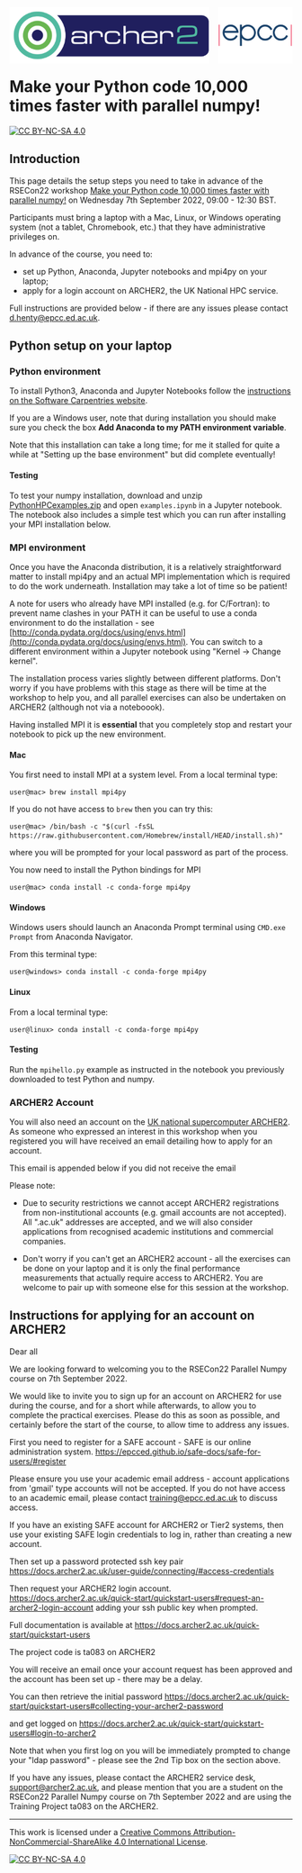 <img src="./images/Archer2_logo.png" width="355" height="100"
align="left"> <img src="./images/epcc_logo.jpg" align="right"
width="133" height="100">

<br /><br /><br /><br /><br />

# Make your Python code 10,000 times faster with parallel numpy!

[![CC BY-NC-SA 4.0][cc-by-nc-sa-shield]][cc-by-nc-sa]

<h2>Introduction</h2>

This page details the setup steps you need to take in advance of the
RSECon22 workshop [Make your Python code 10,000 times faster with
parallel
numpy!](https://virtual.oxfordabstracts.com/#/event/3101/submission/103)
on Wednesday 7th September 2022, 09:00 - 12:30 BST.

Participants must bring a laptop with a Mac, Linux, or Windows
operating system (not a tablet, Chromebook, etc.) that they have
administrative privileges on.

In advance of the course, you need to:

  * set up Python, Anaconda, Jupyter notebooks and mpi4py on your laptop;
  * apply for a login account on ARCHER2, the UK National HPC service.

Full instructions are provided below - if there are any issues please
contact [d.henty@epcc.ed.ac.uk](mailto:d.henty@epcc.ed.ac.uk).

<h2>Python setup on your laptop</h2>

<h3>Python environment</h3>

To install Python3, Anaconda and Jupyter Notebooks follow the
[instructions on the Software Carpentries
website](https://swcarpentry.github.io/python-novice-inflammation/setup.html).

If you are a Windows user, note that during installation you should
make sure you check the box **Add Anaconda to my PATH environment
variable**.

Note that this installation can take a long time; for me it stalled
for quite a while at "Setting up the base environment" but did
complete eventually!

<h4>Testing</h4>

To test your numpy installation, download and unzip
[PythonHPCexamples.zip](https://github.com/davidhenty/PythonHPCprep/raw/master/PythonHPCexamples.zip)
and open `examples.ipynb` in a Jupyter notebook. The notebook also
includes a simple test which you can run after installing your MPI
installation below.

<h3>MPI environment</h3>

Once you have the Anaconda distribution, it is a relatively
straightforward matter to install mpi4py and an actual MPI
implementation which is required to do the work underneath.
Installation may take a lot of time so be patient!

A note for users who already have MPI installed (e.g. for C/Fortran):
to prevent name clashes in your PATH it can be useful to use a conda
environment to do the installation - see
[http://conda.pydata.org/docs/using/envs.html](http://conda.pydata.org/docs/using/envs.html). You
can switch to a different environment within a Jupyter notebook using
"Kernel -> Change kernel".

The installation process varies slightly between different
platforms. Don't worry if you have problems with this stage as there
will be time at the workshop to help you, and all parallel exercises
can also be undertaken on ARCHER2 (although not via a noteboook).

Having installed MPI it is **essential** that you completely stop and
restart your notebook to pick up the new environment.

<h4>Mac</h4>

You first need to install MPI at a system level. From a local terminal
type:

````
user@mac> brew install mpi4py
````
If you do not have access to `brew` then you can try this:
````
user@mac> /bin/bash -c "$(curl -fsSL https://raw.githubusercontent.com/Homebrew/install/HEAD/install.sh)"
````
where you will be prompted for your local password as part of the process.

You now need to install the Python bindings for MPI

````
user@mac> conda install -c conda-forge mpi4py
````

<h4>Windows</h4>

Windows users should launch an Anaconda Prompt terminal using `CMD.exe
Prompt` from Anaconda Navigator.

From this terminal type:
````
user@windows> conda install -c conda-forge mpi4py
````

<h4>Linux</h4>

From a local terminal type:
````
user@linux> conda install -c conda-forge mpi4py
````

<h4>Testing</h4>

Run the `mpihello.py` example as instructed in the notebook you
previously downloaded to test Python and numpy.

<h3>ARCHER2 Account</h3>

You will also need an account on the [UK national supercomputer
ARCHER2](https://www.archer2.ac.uk/). As someone who expressed an
interest in this workshop when you registered you will have received
an email detailing how to apply for an account.

This email is appended below if you did not receive the email

Please note:

  * Due to security restrictions we cannot accept ARCHER2 registrations
    from non-institutional accounts (e.g. gmail accounts are not
    accepted). All ".ac.uk" addresses are accepted, and we will also
    consider applications from recognised academic institutions and
    commercial companies.

  * Don't worry if you can't get an ARCHER2 account - all the
    exercises can be done on your laptop and it is only the final
    performance measurements that actually require access to
    ARCHER2. You are welcome to pair up with someone else for this
    session at the workshop.


## Instructions for applying for an account on ARCHER2

Dear all

We are looking forward to welcoming you to the RSECon22 Parallel Numpy course on 7th September 2022.

We would like to invite you to sign up for an account on ARCHER2 for use during the course, and for a short while afterwards, to allow you to complete the practical exercises.    Please do this as soon as possible, and certainly before the start of the course, to allow time to address any issues.

First you need to register for a SAFE account - SAFE is our online administration system.
https://epcced.github.io/safe-docs/safe-for-users/#register

Please ensure you use your academic email address - account applications from 'gmail' type accounts will not be accepted.  If you do not have access to an academic email, please contact training@epcc.ed.ac.uk to discuss access.

If you have an existing SAFE account for ARCHER2 or Tier2 systems, then use your existing SAFE login credentials to log in, rather than creating a new account.

Then set up a password protected ssh key pair
https://docs.archer2.ac.uk/user-guide/connecting/#access-credentials

Then request your ARCHER2 login account.
https://docs.archer2.ac.uk/quick-start/quickstart-users#request-an-archer2-login-account
adding your ssh public key when prompted.

Full documentation is available at https://docs.archer2.ac.uk/quick-start/quickstart-users

The project code is ta083 on ARCHER2

You will receive an email once your account request has been approved and the account has been set up - there may be a delay.

You can then retrieve the initial password
https://docs.archer2.ac.uk/quick-start/quickstart-users#collecting-your-archer2-password

and get logged on
https://docs.archer2.ac.uk/quick-start/quickstart-users#login-to-archer2

Note that when you first log on you will be immediately prompted to
change your "ldap password" - please see the 2nd Tip box on the
section above.

If you have any issues, please contact the ARCHER2 service desk,
support@archer2.ac.uk, and please mention that you are a student on
the RSECon22 Parallel Numpy course on 7th September 2022 and are using
the Training Project ta083 on the ARCHER2.

---

This work is licensed under a
[Creative Commons Attribution-NonCommercial-ShareAlike 4.0 International License][cc-by-nc-sa].

[cc-by-nc-sa]: http://creativecommons.org/licenses/by-nc-sa/4.0/
[cc-by-nc-sa-image]: https://licensebuttons.net/l/by-nc-sa/4.0/88x31.png
[cc-by-nc-sa-shield]: https://img.shields.io/badge/License-CC%20BY--NC--SA%204.0-lightgrey.svg

[![CC BY-NC-SA 4.0][cc-by-nc-sa-image]][cc-by-nc-sa]


